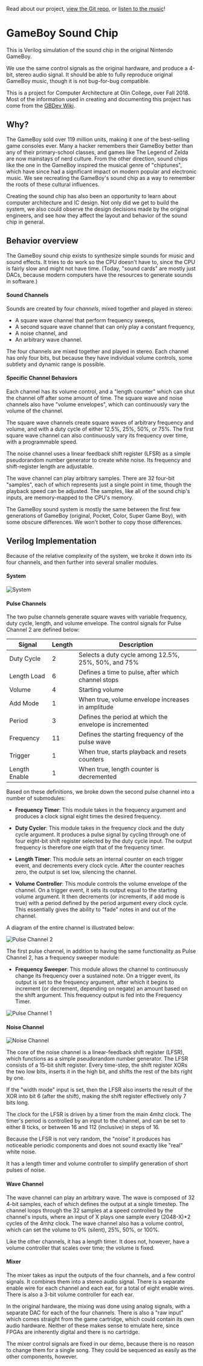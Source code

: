 Read about our project, [view the Git repo](https://github.com/aselker/gameboy-sound-chip), or [listen to the music](https://raw.githubusercontent.com/aselker/gameboy-sound-chip/master/audio%20files/zelda3.mp3)!

# GameBoy Sound Chip

This is Verilog simulation of the sound chip in the original Nintendo GameBoy.  

We use the same control signals as the original hardware, and produce a 4-bit, stereo audio signal. It should be able to fully reproduce original GameBoy music, though it is not bug-for-bug compatible.

This is a project for Computer Architecture at Olin College, over Fall 2018.  Most of the information used in creating and documenting this project has come from the [GBDev Wiki](http://gbdev.gg8.se/wiki/articles/Gameboy_sound_hardware).

## Why?

The GameBoy sold over 119 million units, making it one of the best-selling game consoles ever.  Many a hacker remembers their GameBoy better than any of their primary-school classes, and games like The Legend of Zelda are now mainstays of nerd culture.  From the other direction, sound chips like the one in the GameBoy inspired the musical genre of "chiptunes", which have since had a significant impact on modern popular and electronic music.  We see recreating the GameBoy's sound chip as a way to remember the roots of these cultural influences.

Creating the sound chip has also been an opportunity to learn about computer architecture and IC design.  Not only did we get to build the system, we also could observe the design decisions made by the original engineers, and see how they affect the layout and behavior of the sound chip in general.

## Behavior overview

The GameBoy sound chip exists to synthesize simple sounds for music and sound effects.  It tries to do work so the CPU doesn't have to, since the CPU is fairly slow and might not have time.  (Today, "sound cards" are mostly just DACs, because modern computers have the resources to generate sounds in software.)

#### Sound Channels

Sounds are created by four *channels*, mixed together and played in stereo:
- A square wave channel that perform frequency sweeps,
- A second square wave channel that can only play a constant frequency,
- A noise channel, and
- An arbitrary wave channel.

The four channels are mixed together and played in stereo.  Each channel has only four bits, but because they have individual volume controls, some subtlety and dynamic range is possible.

#### Specific Channel Behaviors

Each channel has its volume control, and a "length counter" which can shut the channel off after some amount of time.  The square wave and noise channels also have "volume envelopes", which can continuously vary the volume of the channel.

The square wave channels create square waves of arbitrary frequency and volume, and with a duty cycle of either 12.5%, 25%, 50%, or 75%.  The first square wave channel can also continuously vary its frequency over time, with a programmable speed.

The noise channel uses a linear feedback shift register (LFSR) as a simple pseudorandom number generator to create white noise.  Its frequency and shift-register length are adjustable.

The wave channel can play arbitrary samples.  There are 32 four-bit "samples", each of which represents just a single point in time, though the playback speed can be adjusted.  The samples, like all of the sound chip's inputs, are memory-mapped to the CPU's memory.

The GameBoy sound system is mostly the same between the first few generations of GameBoy (original, Pocket, Color, Super Game Boy), with some obscure differences.  We won't bother to copy those differences.

## Verilog Implementation

Because of the relative complexity of the system, we broke it down into its four channels, and then further into several smaller modules.

#### System

![System](https://github.com/aselker/gameboy-sound-chip/blob/master/System.jpg?raw=true)

#### Pulse Channels

The two pulse channels generate square waves with variable frequency, duty cycle, length, and volume envelope. The control signals for Pulse Channel 2 are defined below:

| Signal         | Length | Description |
| -------------- | --- | --- |
| Duty Cycle | 2 | Selects a duty cycle among 12.5%, 25%, 50%, and 75% | 
| Length Load | 6 | Defines a time to pulse, after which channel stops |
| Volume | 4 | Starting volume |
| Add Mode | 1 | When true, volume envelope increases in amplitude |
| Period | 3 | Defines the period at which the envelope is incremented |
| Frequency | 11 | Defines the starting frequency of the pulse wave |
| Trigger | 1 | When true, starts playback and resets counters |
| Length Enable | 1 | When true, length counter is decremented |

Based on these definitions, we broke down the second pulse channel into a number of submodules:

- **Frequency Timer**: This module takes in the frequency argument and produces a clock signal eight times the desired frequency.

- **Duty Cycler**: This module takes in the frequency clock and the duty cycle argument. It produces a pulse signal by cycling through one of four eight-bit shift register selected by the duty cycle input. The output frequency is therefore one eigth that of the frequency timer.

- **Length Timer**: This module sets an internal counter on each trigger event, and decrements every clock cycle. After the counter reaches zero, the output is set low, silencing the channel.

- **Volume Controller**: This module controls the volume envelope of the channel. On a trigger event, it sets its output equal to the starting volume argument. It then decrements (or increments, if add mode is true) with a period defined by the period argument every clock cycle. This essentially gives the ability to "fade" notes in and out of the channel.

A diagram of the entire channel is illustrated below:

![Pulse Channel 2](https://github.com/aselker/gameboy-sound-chip/blob/master/Pulse2.jpg?raw=true)

The first pulse channel, in addition to having the same functionality as Pulse Channel 2, has a frequency sweeper module:

- **Frequency Sweeper**: This module allows the channel to continuously change its frequency over a sustained note. On a trigger event, its output is set to the frequency argument, after which it begins to increment (or decrement, depending on negate) an amount based on the shift argument. This frequency output is fed into the Frequency Timer.

![Pulse Channel 1](https://github.com/aselker/gameboy-sound-chip/blob/master/Pulse1.jpg?raw=true)

#### Noise Channel

![Noise Channel](https://github.com/aselker/gameboy-sound-chip/blob/master/Noise.jpg?raw=true)

The core of the noise channel is a linear-feedback shift register (LFSR), which functions as a simple pseudorandom number generator.  The LFSR consists of a 15-bit shift register.  Every time-step, the shift register XORs the two low bits, inserts it in the high bit, and shifts the rest of the bits right by one.

If the "width mode" input is set, then the LFSR also inserts the result of the XOR into bit 6 (after the shift), making the shift register effectively only 7 bits long.

The clock for the LFSR is driven by a timer from the main 4mhz clock.  The timer's period is controlled by an input to the channel, and can be set to either 8 ticks, or between 16 and 112 (inclusive) in steps of 16.

Because the LFSR is not very random, the "noise" it produces has noticeable periodic components and does not sound exactly like "real" white noise.

It has a length timer and volume controller to simplify generation of short pulses of noise.

#### Wave Channel

The wave channel can play an arbitrary wave.  The wave is composed of 32 4-bit samples, each of which defines the output at a single timestep.  The channel loops through the 32 samples at a speed controlled by the channel's inputs, where an input of X plays one sample every (2048-X)\*2 cycles of the 4mhz clock.  The wave channel also has a volume control, which can set the volume to 0% (silent), 25%, 50%, or 100%.

Like the other channels, it has a length timer.  It does not, however, have a volume controller that scales over time; the volume is fixed.

#### Mixer

The mixer takes as input the outputs of the four channels, and a few control signals.  It combines them into a stereo audio signal. There is a separate enable wire for each channel and each ear, for a total of eight enable wires.  There is also a 3-bit volume controller for each ear.  

In the original hardware, the mixing was done using analog signals, with a separate DAC for each of the four channels.  There is also a "raw input" which comes straight from the game cartridge, which could contain its own audio hardware.  Neither of these makes sense to emulate here, since FPGAs are inherently digital and there is no cartridge.

The mixer control signals are fixed in our demo, because there is no reason to change them for a single song.  They could be sequenced as easily as the other components, however.

